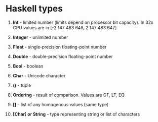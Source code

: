 # Haskell types

1) **Int** - limited number (limits depend on processor bit capacity). In 32x CPU values are in [-2 147 483 648, 2 147 483 647]
2) **Integer** - unlimited number
3) **Float** - single-precision floating-point number
4) **Double** - double-precision floating-point number
5) **Bool** - boolean
6) **Char** - Unicode character
7) **()** - tuple

8) **Ordering** - result of comparison. Values are GT, LT, EQ
9) **[]** - list of any homogenous values (same type)
10) **[Char] or String** - type representing string or list of characters